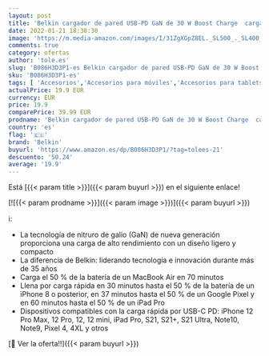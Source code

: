 ```yaml
---
layout: post
title: 'Belkin cargador de pared USB-PD GaN de 30 W Boost Charge  cargador rápido para iPhone 13  13 Pro  13 Pro Max  13 mini y modelos anteriores  MacBook Air  iPad Pro  Pixel  Galaxy y otros '
date: 2022-01-21 18:38:30
image: 'https://m.media-amazon.com/images/I/31ZgXGpZ8EL._SL500_._SL400_.jpg'
comments: true
category: ofertas
author: 'tole.es'
slug: 'B086H3D3P1-es Belkin cargador de pared USB-PD GaN de 30 W Boost Charge...'
sku: 'B086H3D3P1-es'
tags: [ 'Accesorios','Accesorios para móviles','Accesorios para tablets','Cargadores de móvil de red','Cargadores para móviles','Cargadores y adaptadores para tablets','Comunicación móvil y accesorios','Electrónica','Informática','belkin','ipad','iphone', ]
actualPrice: 19.9 EUR
currency: EUR
price: 19.9
comparePrice: 39.99 EUR
prodname: 'Belkin cargador de pared USB-PD GaN de 30 W Boost Charge  cargador rápido para iPhone 13  13 Pro  13 Pro Max  13 mini y modelos anteriores  MacBook Air  iPad Pro  Pixel  Galaxy y otros '
country: 'es'
flag: '🇪🇸'
brand: 'Belkin'
buyurl: 'https://www.amazon.es/dp/B086H3D3P1/?tag=tolees-21'
descuento: '50.24'
average: '19.9'
---
```


Está [{{< param title >}}]({{< param buyurl >}}) en el siguiente enlace!

[![{{< param prodname >}}]({{< param image >}})]({{< param buyurl >}})

ℹ️:

- La tecnología de nitruro de galio (GaN) de nueva generación proporciona una carga de alto rendimiento con un diseño ligero y compacto
- La diferencia de Belkin: liderando tecnología e innovación durante más de 35 años
- Carga el 50 % de la batería de un MacBook Air en 70 minutos
- Llena por carga rápida en 30 minutos hasta el 50 % de la batería de un iPhone 8 o posterior, en 37 minutos hasta el 50 % de un Google Pixel y en 60 minutos hasta el 50 % de un iPad Pro
- Dispositivos compatibles con la carga rápida por USB-C PD: iPhone 12 Pro Max, 12 Pro, 12, 12 mini, iPad Pro, S21, S21+, S21 Ultra, Note10, Note9, Pixel 4, 4XL y otros

[🛒 Ver la oferta!!]({{< param buyurl >}})
